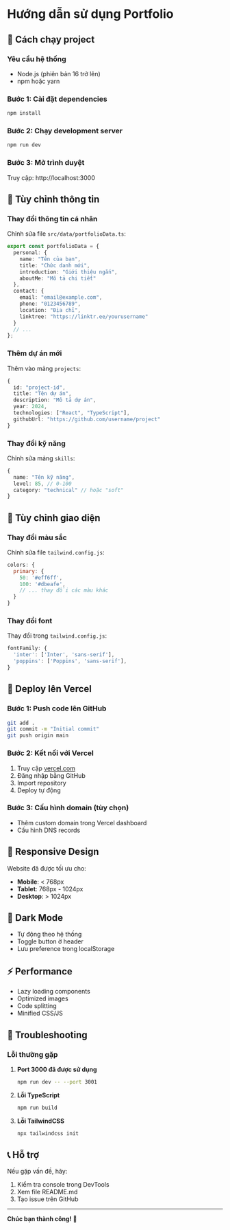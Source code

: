 # Hướng dẫn sử dụng Portfolio

## 🚀 Cách chạy project

### Yêu cầu hệ thống
- Node.js (phiên bản 16 trở lên)
- npm hoặc yarn

### Bước 1: Cài đặt dependencies
```bash
npm install
```

### Bước 2: Chạy development server
```bash
npm run dev
```

### Bước 3: Mở trình duyệt
Truy cập: http://localhost:3000

## 📝 Tùy chỉnh thông tin

### Thay đổi thông tin cá nhân
Chỉnh sửa file `src/data/portfolioData.ts`:

```typescript
export const portfolioData = {
  personal: {
    name: "Tên của bạn",
    title: "Chức danh mới",
    introduction: "Giới thiệu ngắn",
    aboutMe: "Mô tả chi tiết"
  },
  contact: {
    email: "email@example.com",
    phone: "0123456789",
    location: "Địa chỉ",
    linktree: "https://linktr.ee/yourusername"
  }
  // ...
};
```

### Thêm dự án mới
Thêm vào mảng `projects`:

```typescript
{
  id: "project-id",
  title: "Tên dự án",
  description: "Mô tả dự án",
  year: 2024,
  technologies: ["React", "TypeScript"],
  githubUrl: "https://github.com/username/project"
}
```

### Thay đổi kỹ năng
Chỉnh sửa mảng `skills`:

```typescript
{
  name: "Tên kỹ năng",
  level: 85, // 0-100
  category: "technical" // hoặc "soft"
}
```

## 🎨 Tùy chỉnh giao diện

### Thay đổi màu sắc
Chỉnh sửa file `tailwind.config.js`:

```javascript
colors: {
  primary: {
    50: '#eff6ff',
    100: '#dbeafe',
    // ... thay đổi các màu khác
  }
}
```

### Thay đổi font
Thay đổi trong `tailwind.config.js`:

```javascript
fontFamily: {
  'inter': ['Inter', 'sans-serif'],
  'poppins': ['Poppins', 'sans-serif'],
}
```

## 🚀 Deploy lên Vercel

### Bước 1: Push code lên GitHub
```bash
git add .
git commit -m "Initial commit"
git push origin main
```

### Bước 2: Kết nối với Vercel
1. Truy cập [vercel.com](https://vercel.com)
2. Đăng nhập bằng GitHub
3. Import repository
4. Deploy tự động

### Bước 3: Cấu hình domain (tùy chọn)
- Thêm custom domain trong Vercel dashboard
- Cấu hình DNS records

## 📱 Responsive Design

Website đã được tối ưu cho:
- **Mobile**: < 768px
- **Tablet**: 768px - 1024px  
- **Desktop**: > 1024px

## 🌙 Dark Mode

- Tự động theo hệ thống
- Toggle button ở header
- Lưu preference trong localStorage

## ⚡ Performance

- Lazy loading components
- Optimized images
- Code splitting
- Minified CSS/JS

## 🔧 Troubleshooting

### Lỗi thường gặp

1. **Port 3000 đã được sử dụng**
   ```bash
   npm run dev -- --port 3001
   ```

2. **Lỗi TypeScript**
   ```bash
   npm run build
   ```

3. **Lỗi TailwindCSS**
   ```bash
   npx tailwindcss init
   ```

## 📞 Hỗ trợ

Nếu gặp vấn đề, hãy:
1. Kiểm tra console trong DevTools
2. Xem file README.md
3. Tạo issue trên GitHub

---

**Chúc bạn thành công! 🎉**
